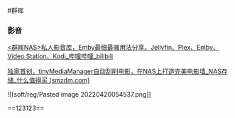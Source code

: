#群晖
### 影音
[<群晖NAS>私人影音库，Emby最细最骚用法分享。Jellyfin、Plex、Emby、Video Station、Kodi_哔哩哔哩_bilibili](https://www.bilibili.com/video/BV17E41157BQ?spm_id_from=333.337.search-card.all.click)

[独家首创，tinyMediaManager自动刮削电影，在NAS上打造完美电影墙_NAS存储_什么值得买 (smzdm.com)](https://post.smzdm.com/p/aekegq2k/)


![[soft/reg/Pasted image 20220420054537.png]]


==123123==